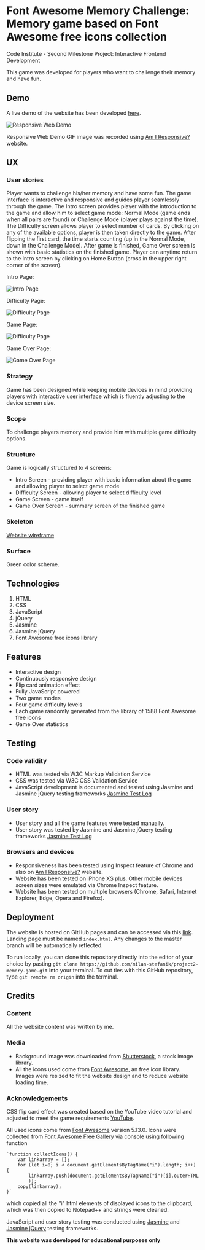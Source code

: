 # Font Awesome Memory Challenge: Memory game based on Font Awesome free icons collection
Code Institute - Second Milestone Project: Interactive Frontend Development 

This game was developed for players who want to challenge their memory and have fun.


## Demo
A live demo of the website has been developed  [here](https://milan-stefanik.github.io/project2-memory-game/).

![Responsive Web Demo](https://github.com/milan-stefanik/project2-memory-game/blob/master/assets/images/demo.gif "Responsive Web Demo")

Responsive Web Demo GIF image was recorded using [Am I Responsive?](http://ami.responsivedesign.is) website. 


## UX

### User stories

Player wants to challenge his/her memory and have some fun. The game interface is interactive and responsive and guides player seamlessly through the game.
The Intro screen provides player with the introduction to the game and allow him to select game mode: Normal Mode (game ends when all pairs are found) or Challenge Mode (player plays against the time).
The Difficulty screen allows player to select number of cards. By clicking on any of the available options, player is then taken directly to the game. After flipping the first card, the time starts counting (up in the Normal Mode, down in the Challenge Mode).
After game is finished, Game Over screen is shown with basic statistics on the finished game. 
Player can anytime return to the Intro screen by clicking on Home Button (cross in the upper right corner of the screen).  

Intro Page:

![Intro Page](https://github.com/milan-stefanik/project2-memory-game/blob/master/assets/images/introPage.jpg "Intro Page")

Difficulty Page:

![Difficulty Page](https://github.com/milan-stefanik/project2-memory-game/blob/master/assets/images/difficultyPage.jpg "Difficulty Page")

Game Page:

![Difficulty Page](https://github.com/milan-stefanik/project2-memory-game/blob/master/assets/images/gamePage.jpg "Game Page")

Game Over Page:

![Game Over Page](https://github.com/milan-stefanik/project2-memory-game/blob/master/assets/images/gameOverPage.jpg "Game Over Page")


### Strategy
Game has been designed while keeping mobile devices in mind providing players with interactive user interface which is fluently adjusting to the device screen size.

### Scope
To challenge players memory and provide him with multiple game difficulty options.

### Structure
Game is logically structured to 4 screens:
* Intro Screen - providing player with basic information about the game and allowing player to select game mode
* Difficulty Screen - allowing player to select difficulty level
* Game Screen - game itself
* Game Over Screen - summary screen of the finished game

### Skeleton
[Website wireframe](https://github.com/milan-stefanik/project2-memory-game/blob/master/assets/wireframes/wireframes.pdf)

### Surface
Green color scheme.

## Technologies
1. HTML
2. CSS
3. JavaScript
4. jQuery
5. Jasmine
6. Jasmine jQuery
7. Font Awesome free icons library

## Features
* Interactive design
* Continuously responsive design
* Flip card animation effect
* Fully JavaScript powered
* Two game modes
* Four game difficulty levels
* Each game randomly generated from the library of 1588 Font Awesome free icons
* Game Over statistics

## Testing

### Code validity
* HTML was tested via W3C Markup Validation Service
* CSS was tested via W3C CSS Validation Service
* JavaScript development is documented and tested using Jasmine and Jasmine jQuery testing frameworks [Jasmine Test Log](https://milan-stefanik.github.io/project2-memory-game/SpecRunner.html)

### User story
* User story and all the game features were tested manually. 
* User story was tested by Jasmine and Jasmine jQuery testing frameworks [Jasmine Test Log](https://milan-stefanik.github.io/project2-memory-game/SpecRunner.html)

### Browsers and devices
* Responsiveness  has been tested using Inspect feature of Chrome and also on [Am I Responsive?](http://ami.responsivedesign.is) website.
* Website has been tested on iPhone XS plus. Other mobile devices screen sizes were emulated via Chrome Inspect feature.
* Website has been tested on multiple browsers (Chrome, Safari, Internet Explorer, Edge, Opera and Firefox).


## Deployment
The website is hosted on GitHub pages and can be accessed via this [link](https://milan-stefanik.github.io/project2-memory-game/). Landing page must be named `index.html`. Any changes to the master branch will be automatically reflected.

To run locally, you can clone this repository directly into the editor of your choice by pasting `git clone https://github.com/milan-stefanik/project2-memory-game.git` into your terminal. To cut ties with this GitHub repository, type `git remote rm origin` into the terminal.


## Credits

### Content
All the website content was written by me. 

### Media
* Background image was downloaded from [Shutterstock](https://www.shutterstock.com/), a stock image library.
* All the icons used come from [Font Awesome](https://fontawesome.com/), an free icon library.
Images were resized to fit the website design and to reduce website loading time.

### Acknowledgements
CSS flip card effect was created based on the YouTube video tutorial and adjusted to meet the game requirements [YouTube](https://www.youtube.com/watch?v=Lc6wyl1KdOc).

All used icons come from [Font Awesome](https://fontawesome.com/) version 5.13.0. Icons were collected from [Font Awesome Free Gallery](https://fontawesome.com/icons?d=gallery&m=free) via console using following function

    `function collectIcons() {
        var linkarray = []; 
        for (let i=0; i < document.getElementsByTagName("i").length; i++) {
            linkarray.push(document.getElementsByTagName("i")[i].outerHTML
            )}; 
        copy(linkarray);
    }`

which copied all the "i" html elements of displayed icons to the clipboard, which was then copied to Notepad++ and strings were cleaned.

JavaScript and user story testing was conducted using [Jasmine](https://jasmine.github.io/) and [Jasmine jQuery](https://github.com/velesin/jasmine-jquery) testing frameworks.

**This website was developed for educational purposes only** 
